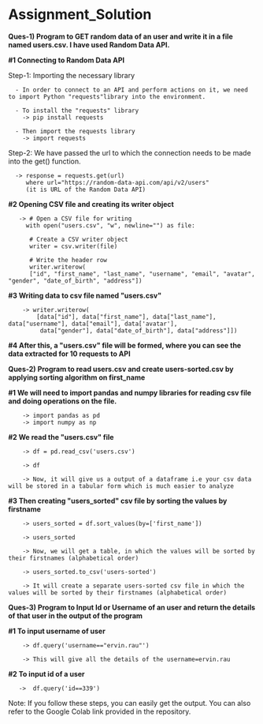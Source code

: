 # Assignment_Solution

****Ques-1) Program to GET random data of an user and write it in a file named users.csv. I have used Random Data API.****

**#1 Connecting to Random Data API**

Step-1: Importing the necessary library

      - In order to connect to an API and perform actions on it, we need to import Python "requests"library into the environment.

      - To install the "requests" library
        -> pip install requests
        
      - Then import the requests library
        -> import requests
        
Step-2: We have passed the url to which the connection needs to be made into the get() function.

      -> response = requests.get(url)
         where url="https://random-data-api.com/api/v2/users"   
         (it is URL of the Random Data API)
         
**#2 Opening CSV file and creating its writer object**

       -> # Open a CSV file for writing
         with open("users.csv", "w", newline="") as file:
    
          # Create a CSV writer object
          writer = csv.writer(file)

          # Write the header row
          writer.writerow(
          ["id", "first_name", "last_name", "username", "email", "avatar", "gender", "date_of_birth", "address"])
          
**#3  Writing data to csv file named "users.csv"**

        -> writer.writerow(
            [data["id"], data["first_name"], data["last_name"], data["username"], data["email"], data['avatar'],
             data["gender"], data["date_of_birth"], data["address"]])
             
**#4  After this, a "users.csv" file will be formed, where you can see the data extracted for 10 requests to API**


****Ques-2) Program to read users.csv and create users-sorted.csv by applying sorting algorithm on first_name****

**#1  We will need to import pandas and numpy libraries for reading csv file and doing operations on the file.**

        -> import pandas as pd
        -> import numpy as np
        
**#2  We read the "users.csv" file**

        -> df = pd.read_csv('users.csv')
        
        -> df
        
        -> Now, it will give us a output of a dataframe i.e your csv data will be stored in a tabular form which is much easier to analyze
        
**#3  Then creating "users_sorted" csv file by sorting the values by firstname**

        -> users_sorted = df.sort_values(by=['first_name'])
        
        -> users_sorted
        
        -> Now, we will get a table, in which the values will be sorted by their firstnames (alphabetical order) 
       
        -> users_sorted.to_csv('users-sorted')  
        
        -> It will create a separate users-sorted csv file in which the values will be sorted by their firstnames (alphabetical order) 
        
  
  ****Ques-3) Program to Input Id or Username of an user and return the details of that user in the output of the program****
  
  **#1  To input username of user**
  
        -> df.query('username=="ervin.rau"')
        
        -> This will give all the details of the username=ervin.rau
        
  **#2  To input id of a user**
       
       ->  df.query('id==339')
       
 
 Note: If you follow these steps, you can easily get the output. You can also refer to the Google Colab link provided in the repository.
 
        



         
      
      
  






